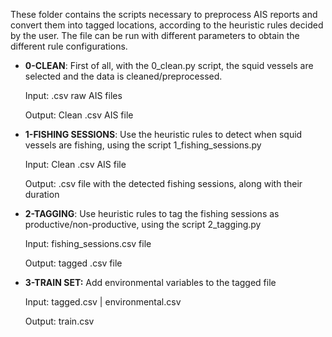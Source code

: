 These folder contains the scripts necessary to preprocess AIS reports and convert them into tagged locations, according to the heuristic rules decided by the user. The file can be run with different parameters to obtain the different rule configurations. 

  

- **0-CLEAN**: First of all, with the 0_clean.py script, the squid vessels are selected and the data is cleaned/preprocessed.

	Input: .csv raw AIS files

	Output: Clean .csv AIS file

  

- **1-FISHING SESSIONS**: Use the heuristic rules to detect when squid vessels are fishing, using the script 1_fishing_sessions.py

	Input: Clean .csv AIS file

	Output: .csv file with the detected fishing sessions, along with their duration

  

- **2-TAGGING**: Use heuristic rules to tag the fishing sessions as productive/non-productive, using the script 2_tagging.py

	Input: fishing_sessions.csv file

	Output: tagged .csv file

  

- **3-TRAIN SET:** Add environmental variables to the tagged file

	Input: tagged.csv | environmental.csv

	Output: train.csv
